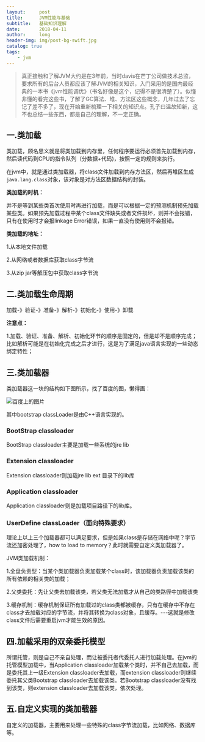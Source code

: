 ```yaml
---
layout:     post
title:      JVM性能与基础
subtitle:   基础知识理解
date:       2018-04-11
author:     long
header-img: img/post-bg-swift.jpg
catalog: true
tags:
    - jvm
---
```


> 真正接触和了解JVM大约是在3年前，当时davis在芒丁公司做技术总监，要求所有的后台人员都应该了解JVM的相关知识，入门采用的是国内最经典的一本书《jvm性能调优》（书名好像是这个，记得不是很清楚了）。似懂非懂的看完这些书，了解了GC算法、堆、方法区这些概念，几年过去了忘记了差不多了，现在开始重新梳理一下相关的知识点。孔子曰温故知新，这不也总结一些东西，都是自己的理解，不一定正确。

## 一.类加载

类加载，顾名思义就是将类加载到内存里，任何程序要运行必须首先加载到内存，然后读代码到CPU的指令队列（分数据+代码)，按照一定的规则来执行。

在jvm中，就是通过类加载器，将class文件加载到内存方法区，然后再堆区生成`java.lang.class`对象，该对象是对方法区数据结构的封装。

**类加载的时机：**

并不是等到某些类首次使用时再进行加载，而是可以根据一定的预测机制预先加载某些类。如果预先加载过程中某个class文件缺失或者文件损坏，则并不会报错，只有在使用时才会报linkage Error错误，如果一直没有使用则不会报错。

**类加载的地址：**

1.从本地文件加载

2.从网络或者数据库获取class字节流

3.从zip jar等解压包中获取class字节流

## 二.类加载生命周期

加载-》验证-》准备-》解析-》初始化-》使用-》卸载

**注意点：**

1.加载、验证、准备、解析、初始化环节的顺序是固定的，但是却不是顺序完成；比如解析可能是在初始化完成之后才进行，这是为了满足java语言实现的一些动态绑定特性；



## 三.类加载器

类加载器这一块的结构如下图所示，找了百度的图，懒得画：

![百度上的图片](https://ss2.bdstatic.com/70cFvnSh_Q1YnxGkpoWK1HF6hhy/it/u=1156958338,2758107739&fm=27&gp=0.jpg)

其中bootstrap classLoader是由C++语言实现的。

### BootStrap classloader
BootStrap classloader主要是加载一些系统的jre lib

### Extension classloader
Extension classloader则加载jre lib ext 目录下的lib库

### Application classloader
Application classloader则是加载项目路径下的lib库。

### UserDefine classLoader（面向特殊要求）
理论上以上三个加载器都可以满足要求，但是如果class是存储在网络中呢？字节流还加密处理了，how to load to memory？此时就需要自定义类加载器了。

JVM类加载机制：

1.全盘负责型：当某个类加载器负责加载某个class时，该加载器负责加载该类的所有依赖的相关类的加载；

2.父类委托：先让父类去加载该类，若父类无法加载才从自己的类路径中加载该类

3.缓存机制：缓存机制保证所有加载过的class类都被缓存，只有在缓存中不存在class才去加载对应的字节流，并将其转换为class对象，且缓存。---这就是修改class文件后需要重启jvm才能生效的原因。

## 四.加载采用的双亲委托模型

所谓托管，则是自己不亲自处理，而让被委托者代委托人进行加载处理。在jvm的托管模型加载中，当Application classloader加载某个类时，并不自己去加载，而是委托其上一级Extension classloader去加载，而extension classloader则继续委托其父类Bootstrap classloader去加载该类。若Bootstrap classloader没有找到该类，则extension classloader去加载该类，依次处理。


## 五.自定义实现的类加载器

自定义的加载器，主要用来处理一些特殊的class字节流加载，比如网络、数据库等。

















